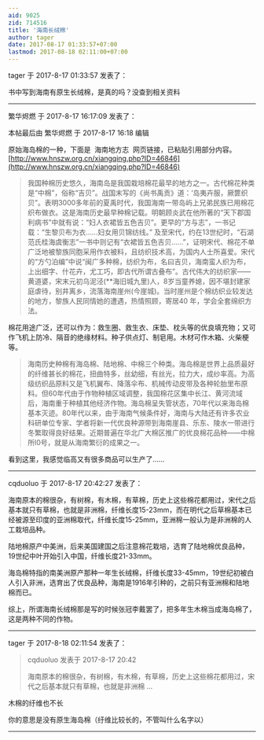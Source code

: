 ```yaml
---
aid: 9025
zid: 714516
title: '海南长绒棉'
author: tager
date: 2017-08-17 01:33:57+07:00
lastmod: 2017-08-18 02:11:00+07:00
---
```


tager 于 2017-8-17 01:33:57 发表了：

书中写到海南有原生长绒棉，是真的吗？没查到相关资料

---------

繁华烬燃 于 2017-8-17 16:17:09 发表了：

本帖最后由 繁华烬燃 于 2017-8-17 16:18 编辑 

原始海岛棉的一种，下面是  海南地方志  网页链接，已粘贴引用部分内容。[http://www.hnszw.org.cn/xiangqing.php?ID=46846](http://www.hnszw.org.cn/xiangqing.php?ID=46846)


> 
> 我国种棉历史悠久，海南岛是我国栽培棉花最早的地方之一。古代棉花种类是“中棉”，俗称“吉贝”。战国末写的《尚书禹贡》道：‘岛夷卉服，厥篚织贝”。表明3000多年前的夏禹时代，我国海南一带岛屿上兄弟民族已用棉花织布做衣。这是海南历史最早种棉记载。明朝顾炎武在他所著的“天下郡国利病书”中就有说：“妇人衣裙皆五色吉贝”。更早的“方与志”，一书记载：“生黎贝布为衣……妇女用贝锦纺线。” 及至宋代，约在13世纪时，“石湖范氏桂海虞衡志”一书中则记有“衣裙皆五色吉贝……”，证明宋代、棉花不单广泛地被黎族同胞采用作衣被料，且纺织技术高，为国内人士所喜爱。宋代的“方勺泊编”中说“闽广多种棉，纺织为布，名曰吉贝，海南蛮人织为布，上出细字、什花卉，尤工巧，即古代所谓古叠布”。古代伟大的纺织家——黄道婆，宋末元初乌泥泾(\*\*海旧城九里)人，8岁当童养媳，因不堪封建家庭虐待，别井离乡，流落海南崖州(今崖城)。当时崖州是个棉纺织业较发达的地方，黎族人民同情她的遭遇，热情照顾，寄居40 年，学会全套绵织方法。



棉花用途广泛，还可以作为：救生圈、救生衣、床垫、枕头等的优良填充物；又可作飞机上防冷、隔音的绝缘材料。种子供点灯、制皂用。木材可作木箱、火柴梗等。


> 
> 海南历史种棉有海岛棉、陆地棉、中棉三个种类。海岛棉是世界上品质最好的纤维甚长的棉花，扭曲特多，丝幼细，有丝光，拉力大，成纱率高。为高级纺织品原料又是飞机翼布、降落伞布、机械传动皮带及各种轮胎里布原料。但60年代由于作物种植区域调整，我国棉花区集中长江、黄河流域后，海南重于种植其他经济作物。海岛棉呈失管状态，70年代以来海岛棉基本灭迹。80年代以来，由于海南气候条件好，海南与大陆还有许多农业科研单位专家、学者将新一代优良种源带到海南崖县、乐东、陵水一带进行冬繁取得良好结果。近期普遍在华北广大棉区推广的优良棉花品种——中棉所l0号，就是从海南繁衍的成果之一。



看到这里，我感觉临高又有很多商品可以生产了……

---------

cqduoluo 于 2017-8-17 20:42:27 发表了：

海南原本的棉很杂，有树棉，有木棉，有草棉，历史上这些棉花都用过，宋代之后基本就只有草棉，也就是非洲棉，纤维长度15-23mm，而在明代之后草棉基本已经被源至印度的亚洲棉取代，纤维长度15-25mm，亚洲棉一般认为是非洲棉的人工栽培品种。

陆地棉原产中美洲，后来美国建国之后注意棉花栽培，选育了陆地棉优良品种，19世纪中叶开始引入中国，纤维长度21-33mm。

海岛棉特指的南美洲原产那种一年生长绒棉，纤维长度33-45mm，19世纪初被白人引入非洲，选育出了优良品种，海南是1916年引种的，之前只有亚洲棉和陆地棉而已。

综上，所谓海南长绒棉那是写的时候张冠李戴罢了，把多年生木棉当成海岛棉了，这是两种不同的作物。

---------

tager 于 2017-8-18 02:11:54 发表了：

> cqduoluo 发表于 2017-8-17 20:42
> 
> 海南原本的棉很杂，有树棉，有木棉，有草棉，历史上这些棉花都用过，宋代之后基本就只有草棉，也就是非洲棉 ...



木棉的纡维也不长

你的意思是没有原生海岛棉（纡维比较长的，不管叫什么名字以）

---------

